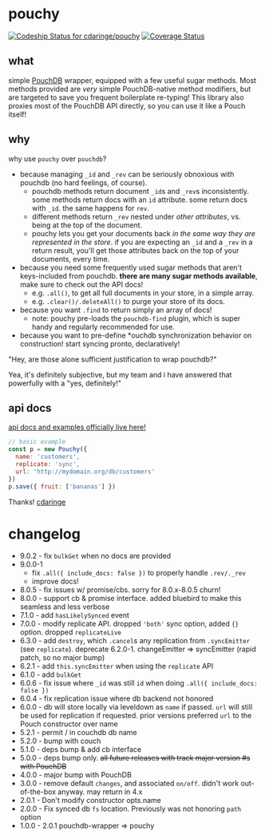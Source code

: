 # pouchy
[ ![Codeship Status for cdaringe/pouchy](https://codeship.com/projects/723a9160-4203-0133-3599-062894ba1566/status?branch=master)](https://codeship.com/projects/103658) [![Coverage Status](https://coveralls.io/repos/github/cdaringe/pouchy/badge.svg?branch=master)](https://coveralls.io/github/cdaringe/pouchy?branch=master)

## what

simple [PouchDB](https://github.com/pouchdb/pouchdb) wrapper, equipped with a few useful sugar methods.  Most methods provided are _very_ simple PouchDB-native method modifiers, but are targeted to save you frequent boilerplate re-typing!  This library also proxies most of the PouchDB API directly, so you can use it like a Pouch itself!

## why

why use `pouchy` over `pouchdb`?

- because managing `_id` and `_rev` can be seriously obnoxious with pouchdb (no hard feelings, of course).
  - pouchdb methods return document `_id`s and `_rev`s inconsistently.  some methods return docs with an `id` attribute.  some return docs with `_id`.  the same happens for `rev`.
  - different methods return `_rev` nested under _other attributes_, vs. being at the top of the document.
  - pouchy lets you get your documents back _in the same way they are represented in the store_.  if you are expecting an `_id` and a `_rev` in a return result, you'll get those attributes back on the top of your documents, every time.
- because you need some frequently used sugar methods that aren't keys-included from pouchdb.  **there are many sugar methods available**, make sure to check out the API docs!
    - e.g. `.all()`, to get all full documents in your store, in a simple array.
    - e.g. `.clear()/.deleteAll()` to purge your store of its docs.
- because you want `.find` to return simply an array of docs!
  - note: pouchy pre-loads the `pouchdb-find` plugin, which is super handy and regularly recommended for use.
- because you want to pre-define \*ouchdb synchronization behavior on construction!  start syncing pronto, declaratively!

"Hey, are those alone sufficient justification to wrap pouchdb?"

Yea, it's definitely subjective, but my team and i have answered that powerfully with a "yes, definitely!"

## api docs

[api docs and examples officially live here!](http://cdaringe.github.io/pouchy/)

```js
// basic example
const p = new Pouchy({
  name: 'customers',
  replicate: 'sync',
  url: 'http://mydomain.org/db/customers'
})
p.save({ fruit: ['bananas'] })
```

Thanks! [cdaringe](http://cdaringe.com/)

# changelog
- 9.0.2 - fix `bulkGet` when no docs are provided
- 9.0.0-1
  - fix `.all({ include_docs: false })` to properly handle `.rev/._rev`
  - improve docs!
- 8.0.5 - fix issues w/ promise/cbs. sorry for 8.0.x-8.0.5 churn!
- 8.0.0 - support cb & promise interface.  added bluebird to make this seamless and less verbose
- 7.1.0 - add `hasLikelySynced` event
- 7.0.0 - modify replicate API.  dropped `'both'` sync option, added `{}` option.  dropped `replicateLive`
- 6.3.0 - add `destroy`, which `.cancel`s any replication from `.syncEmitter` (see `replicate`). deprecate 6.2.0-1. changeEmitter => syncEmitter (rapid patch, so no major bump)
- 6.2.1 - add `this.syncEmitter` when using the `replicate` API
- 6.1.0 - add `bulkGet`
- 6.0.6 - fix issue where `_id` was still `id` when doing `.all({ include_docs: false })`
- 6.0.4 - fix replication issue where db backend not honored
- 6.0.0 - db will store locally via leveldown as `name` if passed. `url` will still be used for replication if requested.  prior versions preferred `url` to the Pouch constructor over name
- 5.2.1 - permit / in couchdb db name
- 5.2.0 - bump with couch
- 5.1.0 - deps bump & add cb interface
- 5.0.0 - deps bump only.  ~~all future releases with track major version #s with PouchDB~~
- 4.0.0 - major bump with PouchDB
- 3.0.0 - remove default `changes`, and associated `on/off`. didn't work out-of-the-box anyway.  may return in 4.x
- 2.0.1 - Don't modify constructor opts.name
- 2.0.0 - Fix synced db `fs` location. Previously was not honoring `path` option
- 1.0.0 - 2.0.1 pouchdb-wrapper => pouchy
